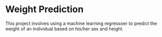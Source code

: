 # Weight Prediction
 This project involves using a machine learning regressoer to predict the weight of an individual based on his/her sex and height.
